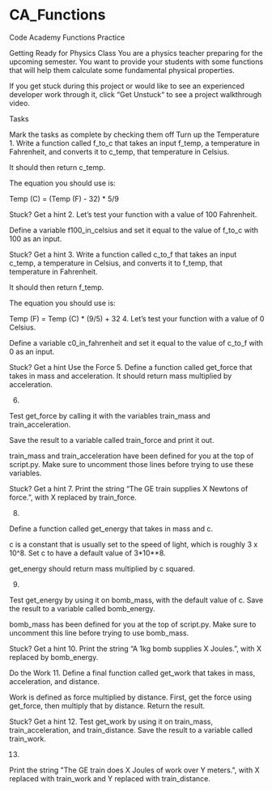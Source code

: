 # CA_Functions
Code Academy Functions Practice

Getting Ready for Physics Class
You are a physics teacher preparing for the upcoming semester. You want to provide your students with some functions that will help them calculate some fundamental physical properties.

If you get stuck during this project or would like to see an experienced developer work through it, click “Get Unstuck“ to see a project walkthrough video.

Tasks

Mark the tasks as complete by checking them off
Turn up the Temperature
1.
Write a function called f_to_c that takes an input f_temp, a temperature in Fahrenheit, and converts it to c_temp, that temperature in Celsius.

It should then return c_temp.

The equation you should use is:

Temp (C) = (Temp (F) - 32) * 5/9

Stuck? Get a hint
2.
Let’s test your function with a value of 100 Fahrenheit.

Define a variable f100_in_celsius and set it equal to the value of f_to_c with 100 as an input.


Stuck? Get a hint
3.
Write a function called c_to_f that takes an input c_temp, a temperature in Celsius, and converts it to f_temp, that temperature in Fahrenheit.

It should then return f_temp.

The equation you should use is:

Temp (F) = Temp (C) * (9/5) + 32
4.
Let’s test your function with a value of 0 Celsius.

Define a variable c0_in_fahrenheit and set it equal to the value of c_to_f with 0 as an input.


Stuck? Get a hint
Use the Force
5.
Define a function called get_force that takes in mass and acceleration. It should return mass multiplied by acceleration.

6.
Test get_force by calling it with the variables train_mass and train_acceleration.

Save the result to a variable called train_force and print it out.

train_mass and train_acceleration have been defined for you at the top of script.py. Make sure to uncomment those lines before trying to use these variables.


Stuck? Get a hint
7.
Print the string “The GE train supplies X Newtons of force.”, with X replaced by train_force.

8.
Define a function called get_energy that takes in mass and c.

c is a constant that is usually set to the speed of light, which is roughly 3 x 10^8. Set c to have a default value of 3*10**8.

get_energy should return mass multiplied by c squared.

9.
Test get_energy by using it on bomb_mass, with the default value of c. Save the result to a variable called bomb_energy.

bomb_mass has been defined for you at the top of script.py. Make sure to uncomment this line before trying to use bomb_mass.


Stuck? Get a hint
10.
Print the string “A 1kg bomb supplies X Joules.”, with X replaced by bomb_energy.

Do the Work
11.
Define a final function called get_work that takes in mass, acceleration, and distance.

Work is defined as force multiplied by distance. First, get the force using get_force, then multiply that by distance. Return the result.


Stuck? Get a hint
12.
Test get_work by using it on train_mass, train_acceleration, and train_distance. Save the result to a variable called train_work.

13.
Print the string "The GE train does X Joules of work over Y meters.", with X replaced with train_work and Y replaced with train_distance.
